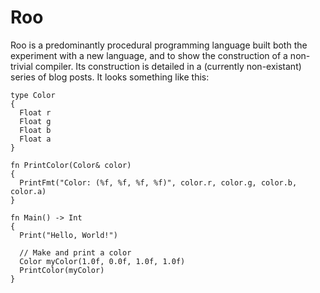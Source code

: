 # Roo

Roo is a predominantly procedural programming language built both the experiment with a new language, and to
show the construction of a non-trivial compiler. Its construction is detailed in a (currently non-existant) series
of blog posts. It looks something like this:

``` roo
type Color
{
  Float r
  Float g
  Float b
  Float a
}

fn PrintColor(Color& color)
{
  PrintFmt("Color: (%f, %f, %f, %f)", color.r, color.g, color.b, color.a)
}

fn Main() -> Int
{
  Print("Hello, World!")

  // Make and print a color
  Color myColor(1.0f, 0.0f, 1.0f, 1.0f)
  PrintColor(myColor)
}
```
